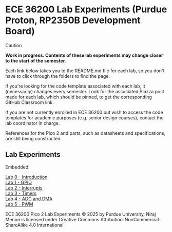 # ECE 36200 Lab Experiments (Purdue Proton, RP2350B Development Board)

> [!CAUTION]
> **Work in progress.  Contents of these lab experiments may change closer to the start of the semester.**

Each link below takes you to the README.md file for each lab, so you don't have to click through the folders to find the page.

If you're looking for the code template associated with each lab, it (necessarily) changes every semester.  Look for the associated Piazza post made for each lab, which should be pinned, to get the corresponding GitHub Classroom link.  

If you are not currently enrolled in ECE 36200 but wish to access the code templates for academic purposes (e.g. senior design courses), contact the lab coordinator in charge.

References for the Pico 2 and parts, such as datasheets and specifications, are still being constructed.

## Lab Experiments

Embedded:

[Lab 0 - Introduction](lab0-intro/README.md)  
[Lab 1 - GPIO](lab1-gpio/README.md)  
[Lab 2 - Interrupts](lab2-interrupts/README.md)  
[Lab 3 - Timers](lab3-timers/README.md)  
[Lab 4 - ADC and DMA](lab4-adc-dma/README.md)  
[Lab 5 - PWM](lab5-pwm/README.md)  

<!-- 
[Lab 6 - SPI](lab6-spi/README.md)  
[Lab 7 - USART](lab7-usart/README.md)   

*Not for credit*  
[Lab - I2C](lab-i2c/README.md)  
-->

ECE 36200 Pico 2 Lab Experiments © 2025 by Purdue University, Niraj Menon is licensed under Creative Commons Attribution-NonCommercial-ShareAlike 4.0 International
